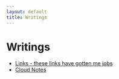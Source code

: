 ```yaml
---
layout: default
title: Writings
---
```


# Writings

- [Links - these links have gotten me jobs](/careers.md)
- [Cloud Notes](https://rahulbali.in/cloud_notes)

